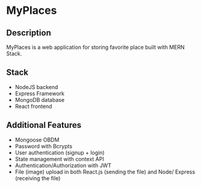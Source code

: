 # MyPlaces

## Description
MyPlaces is a web application for storing favorite place built with MERN Stack.

## Stack
- NodeJS backend
- Express Framework
- MongoDB database
- React frontend

## Additional Features
- Mongoose OBDM
- Password with Bcrypts
- User authentication (signup + login)
- State management with context API
- Authentication/Authorization with JWT
- File (image) upload in both React.js (sending the file) and Node/ Express (receiving the file)
